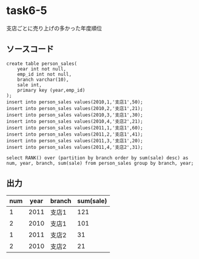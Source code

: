 # task6-5

支店ごとに売り上げの多かった年度順位

## ソースコード

```MySQL
create table person_sales(
    year int not null,
    emp_id int not null,
    branch varchar(10),
    sale int,
    primary key (year,emp_id)
);
insert into person_sales values(2010,1,'支店1',50);
insert into person_sales values(2010,2,'支店1',21);
insert into person_sales values(2010,3,'支店1',30);
insert into person_sales values(2010,4,'支店2',21);
insert into person_sales values(2011,1,'支店1',60);
insert into person_sales values(2011,2,'支店1',41);
insert into person_sales values(2011,3,'支店1',20);
insert into person_sales values(2011,4,'支店2',31);

select RANK() over (partition by branch order by sum(sale) desc) as num, year, branch, sum(sale) from person_sales group by branch, year;

```

## 出力

| num | year | branch | sum(sale) |
| --- | ---- | ------ | --------- |
| 1   | 2011 | 支店1    | 121       |
| 2   | 2010 | 支店1    | 101       |
| 1   | 2011 | 支店2    | 31        |
| 2   | 2010 | 支店2    | 21        |
